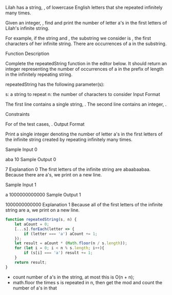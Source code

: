Lilah has a string, , of lowercase English letters that she repeated infinitely many times.

Given an integer, , find and print the number of letter a's in the first  letters of Lilah's infinite string.

For example, if the string  and , the substring we consider is , the first  characters of her infinite string. There are  occurrences of a in the substring.

Function Description

Complete the repeatedString function in the editor below. It should return an integer representing the number of occurrences of a in the prefix of length  in the infinitely repeating string.

repeatedString has the following parameter(s):

s: a string to repeat
n: the number of characters to consider
Input Format

The first line contains a single string, . 
The second line contains an integer, .

Constraints

For  of the test cases, .
Output Format

Print a single integer denoting the number of letter a's in the first  letters of the infinite string created by repeating  infinitely many times.

Sample Input 0

aba
10
Sample Output 0

7
Explanation 0 
The first  letters of the infinite string are abaabaabaa. Because there are  a's, we print  on a new line.

Sample Input 1

a
1000000000000
Sample Output 1

1000000000000
Explanation 1 
Because all of the first  letters of the infinite string are a, we print  on a new line.

```javascript
function repeatedString(s, n) {
    let aCount = 0;
    [...s].forEach(letter => {
        if (letter === 'a') aCount += 1;
    });
    let result = aCount * (Math.floor(n / s.length));
    for (let i = 0; i < n % s.length; i++){
        if (s[i] === 'a') result += 1;
    }
    return result;
}

```

- count number of a's in the string, at most this is O(n + n);
- math.floor the times s is repeated in n, then get the mod and count the number of a's in that